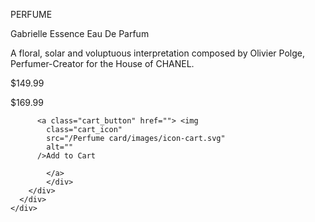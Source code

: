 <html lang="en">
  <head>
    <meta charset="UTF-8" />
    <meta http-equiv="X-UA-Compatible" content="IE=edge" />
    <meta name="viewport" content="width=device-width, initial-scale=1.0" />
    <title>Gabrielle Essence Eau De Parfum</title>
    <style>
      @import url("https://fonts.googleapis.com/css2?family=Fraunces:opsz,wght@9..144,700&family=Montserrat:ital,wght@0,700;1,500&display=swap");
    </style>
    <link rel="stylesheet" href="/Perfume card/styles.css" />
  </head>
  <body>
    <div class="viewport">
      <div class="main_container">
        <div>
          <img
            class="image"
            src="/Perfume card/images/image-product-desktop.jpg"
            alt=""
          />
        </div>
        <div class="details">
          <p class="category">PERFUME</p>
          <p class="product_name">Gabrielle Essence Eau De Parfum</p>
          <p class="description">
            A floral, solar and voluptuous interpretation composed by Olivier
            Polge, Perfumer-Creator for the House of CHANEL.
          </p>
          <div class="prices">
            <p class="discount_price">$149.99</p>
            <p class="original_price">$169.99</p>
          </div>

          <a class="cart_button" href=""> <img
            class="cart_icon"
            src="/Perfume card/images/icon-cart.svg"
            alt=""
          />Add to Cart
            
            </a>
            </div>
        </div>
      </div>
    </div>
  </body>
</html>
